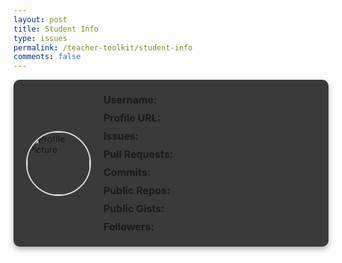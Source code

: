```yaml
---
layout: post
title: Student Info
type: issues
permalink: /teacher-toolkit/student-info
comments: false
---
```


<html>
<head>
  <title>Student GitHub Profile</title>
  <style>
    #details-container {
      display: flex;
      align-items: center;
      gap: 20px;
      background-color: #3a3a3a;
      border-radius: 10px;
      padding: 20px;
      box-shadow: 0 4px 8px rgba(0, 0, 0, 0.3);
      max-width: 700px;
    }
    #profile-pic {
      width: 100px;
      height: 100px;
      border-radius: 50%;
      border: 2px solid #ddd;
    }
    .details-content {
      display: flex;
      flex-direction: column;
      gap: 5px;
    }
    .details-content a {
      color: #b0d4ff;
      text-decoration: none;
    }
    .details-content p {
      margin: 2px 0;
      font-size: 16px;
    }
  </style>
</head>
<body>

<div id="details-container">
  <img id="profile-pic" src="" alt="Profile Picture">
  <div class="details-content">
    <p><strong>Username:</strong> <span id="githubUsername"></span></p>
    <p><strong>Profile URL:</strong> <a id="githubProfile" href="" target="_blank"></a></p>
    <p><strong>Issues:</strong> <span id="githubIssues"></span></p>
    <p><strong>Pull Requests:</strong> <span id="githubPulls"></span></p>
    <p><strong>Commits:</strong> <span id="githubCommits"></span></p>
    <p><strong>Public Repos:</strong> <span id="githubRepos"></span></p>
    <p><strong>Public Gists:</strong> <span id="githubGists"></span></p>
    <p><strong>Followers:</strong> <span id="githubFollowers"></span></p>
  </div>
</div>

<script>
  async function fetchStudentDetails() {
    const urlParams = new URLSearchParams(window.location.search);
    const username = urlParams.get("username");
    const course = urlParams.get("course");
    const trimester = urlParams.get("trimester");
    const period = urlParams.get("period");

    const criteriaDto = {
      username: username,
      course: course,
      trimester: parseInt(trimester),
      period: parseInt(period)
    };

    try {
      // Fetch student data from your backend
      const studentResponse = await fetch("http://localhost:8085/api/students/find", {
        method: "POST",
        headers: { "Content-Type": "application/json" },
        body: JSON.stringify(criteriaDto)
      });

      if (!studentResponse.ok) throw new Error("Student not found");

      const student = await studentResponse.json();
      const githubUsername = student.username;

      // Fetch GitHub user profile
      const githubResponse = await fetch(`https://api.github.com/users/${githubUsername}`);
      if (!githubResponse.ok) throw new Error("GitHub profile not found");
      const githubData = await githubResponse.json();

      // Fetch GitHub user events for issues, PRs, and commits data
      const eventsResponse = await fetch(`https://api.github.com/users/${githubUsername}/events`);
      if (!eventsResponse.ok) throw new Error("GitHub events not found");
      const eventsData = await eventsResponse.json();

      // Define the start date for filtering events
      const startDate = new Date("2024-08-01T00:00:00Z");

      // Count events occurring after the start date
      const commitsCount = eventsData.filter(event => 
        event.type === "PushEvent" && new Date(event.created_at) >= startDate
      ).length;

      const prsCount = eventsData.filter(event => 
        event.type === "PullRequestEvent" && new Date(event.created_at) >= startDate
      ).length;

      const issuesCount = eventsData.filter(event => 
        event.type === "IssuesEvent" && new Date(event.created_at) >= startDate
      ).length;

      // Populate the details on the page
      document.getElementById("profile-pic").src = githubData.avatar_url;
      document.getElementById("githubUsername").innerText = githubData.login;
      document.getElementById("githubProfile").href = githubData.html_url;
      document.getElementById("githubProfile").innerText = githubData.html_url;
      document.getElementById("githubRepos").innerText = githubData.public_repos;
      document.getElementById("githubGists").innerText = githubData.public_gists;
      document.getElementById("githubFollowers").innerText = githubData.followers;

      // Display the filtered event data
      document.getElementById("githubIssues").innerText = issuesCount;
      document.getElementById("githubPulls").innerText = prsCount;
      document.getElementById("githubCommits").innerText = commitsCount;

    } catch (error) {
      console.error("Error:", error);
      alert(error.message);
    }
  }

  window.onload = fetchStudentDetails;
</script>

</body>
</html>